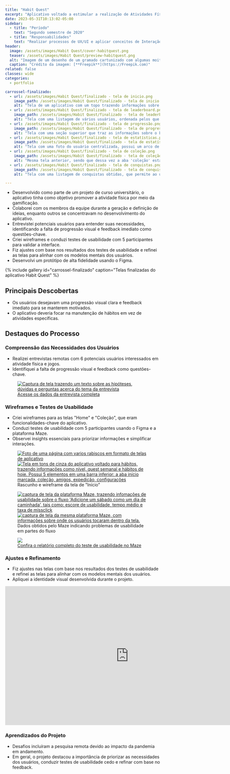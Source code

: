 ```yaml
---
title: "Habit Quest"
excerpt: "Aplicativo voltado a estimular a realização de Atividades Físicas"
date: 2023-05-31T10:13:02-05:00
sidebar:
  - title: "Período"
    text: "Segundo semestre de 2020"
  - title: "Responsabilidades"
    text: "Realizar processos de UX/UI e aplicar conceitos de Interação Humano-Computador para entregar a interface de um produto a ser lançado no mercado"
header:
  image: /assets/images/Habit Quest/cover-habitquest.png
  teaser: /assets/images/Habit Quest/preview-habitquest.png
  alt: "Imagem de um desenho de um gramado cartunizado com algumas moitas e árvores ao longe"
  caption: "Crédito da imagem: [**Freepik**](https://Freepik.com)"
related: false
classes: wide
categories:
  - portfolio

carrossel-finalizado:
  - url: /assets/images/Habit Quest/finalizado - tela de inicio.png
    image_path: /assets/images/Habit Quest/finalizado - tela de inicio.png
    alt: "Tela de um aplicativo com um topo trazendo informações sobre nível e pontos obtidos pelo usuário. No centro da tela existe um calendário com 5 dias e um ativo, em que apresenta quais são os habitos que já foram realizados e os que ainda devem ser realizados. Possui um botão grande com um 'mais', e uma barra inferior com 5 ícones: 'início', 'perfil', 'social', 'passe' e 'configs'. O ícone referente a 'início' está marcado"
  - url: /assets/images/Habit Quest/finalizado - tela de leaderboard.png
    image_path: /assets/images/Habit Quest/finalizado - tela de leaderboard.png
    alt: "Tela com uma listagem de vários usuários, ordenada pelos que fizeram mais pontos ao longo da etapa. Cada item da lista possui uma foto do usuário, o nível e a pontuação obtida, e um fundo personalizado. Na mesma barra inferior de antes, dessa vez o ícone 'social' está marcado"
  - url: /assets/images/Habit Quest/finalizado - tela de progressão.png
    image_path: /assets/images/Habit Quest/finalizado - tela de progressão.png
    alt: "Tela com uma seção superior que traz as informações sobre o bônus que o usuário obtem ao manter seus hábitos durante uma semana dentro de uma imagem de um mapa. Na parte central existem informações sobre uma listagem de conteúdos que já foram habilitados e quantos ainda podem ser habilitados dentro de um tempo específico. Na barra inferior, o ícone 'passe' está marcado "
  - url: /assets/images/Habit Quest/finalizado - tela de estatísticas.png
    image_path: /assets/images/Habit Quest/finalizado - tela de estatísticas.png
    alt: "Tela com uma foto do usuário centralizada, possui um arco de progressão ao redor da foto e um fundo personalizado na parte inferior. Apresenta o nome, o nível e quantidade de pontos obtidos pelo usuário. Possui duas abas: 'coleção' e 'estatísticas', e a aba 'estatísticas' está marcada. Possui uma seção com um gráfico sobre a quantidade de hábitos ao longo da semana e outra seção sobre sequências semanais, totais de hábitos, maior sequência e sequência atual. Na barra inferior o ícone 'perfil' está marcado."
  - url: /assets/images/Habit Quest/finalizado - tela de coleção.png
    image_path: /assets/images/Habit Quest/finalizado - tela de coleção.png
    alt: "Mesma tela anterior, sendo que dessa vez a aba 'coleção' está marcada. Possui uma seção com as 4 conquistas selecionadas pelo usuário e uma seção com 4 fundos diferentes e coloridos que foram obtidos por esse usuário."
  - url: /assets/images/Habit Quest/finalizado - tela de conquistas.png
    image_path: /assets/images/Habit Quest/finalizado - tela de conquistas.png
    alt: "Tela com uma listagem de conquistas obtidas, que permite ao usuários ordenar quais serão as quatro primeiras e que serão exibidas no perfil do usuário. Cada item da listagem possui uma medalha de ouro, prata ou bronze, a condição para ser atingida e qual a porcentagem de usuários que conseguiram essa mesma conquista. Possui um botão fixo na parte inferior da tela para confirmar a ação."

---
```

- Desenvolvido como parte de um projeto de curso universitário, o aplicativo tinha como objetivo promover a atividade física por meio da gamificação.
- Colaborei com os membros da equipe durante a geração e definição de ideias, enquanto outros se concentravam no desenvolvimento do aplicativo.
- Entrevistei potenciais usuários para entender suas necessidades, identificando a falta de progressão visual e feedback imediato como questões-chave.
- Criei wireframes e conduzi testes de usabilidade com 5 participantes para validar a interface.
- Fiz ajustes com base nos resultados dos testes de usabilidade e refinei as telas para alinhar com os modelos mentais dos usuários.
- Desenvolvi um protótipo de alta fidelidade usando o Figma.

{% include gallery id="carrossel-finalizado" caption="Telas finalizadas do aplicativo Habit Quest" %}

## Principais Descobertas
- Os usuários desejavam uma progressão visual clara e feedback imediato para se manterem motivados.
- O aplicativo deveria focar na manutenção de hábitos em vez de atividades específicas.

## Destaques do Processo

### Compreensão das Necessidades dos Usuários
- Realizei entrevistas remotas com 6 potenciais usuários interessados em atividade física e jogos.
- Identifiquei a falta de progressão visual e feedback como questões-chave.

<figure>
	<a href="/assets/images/Habit Quest/entrevista.png"><img src="/assets/images/Habit Quest/entrevista.png" alt="Captura de tela trazendo um texto sobre as hipóteses, dúvidas e perguntas acerca do tema da entrevista"></a>
	<figcaption><a href="https://docs.google.com/document/d/e/2PACX-1vTCXsbuzGsIBDZwuu5nsYMbqUBYWnxvW9focmPjdmnDTgGETXX-QWDBm3slpT_doKapVeld1kXPI8Tk/pub" title="Acesse os dados da entrevista completa">Acesse os dados da entrevista completa</a></figcaption>
</figure>

### Wireframes e Testes de Usabilidade
- Criei wireframes para as telas "Home" e "Coleção", que eram funcionalidades-chave do aplicativo.
- Conduzi testes de usabilidade com 5 participantes usando o Figma e a plataforma Maze.
- Observei insights essenciais para priorizar informações e simplificar interações.

<figure class="half">
    <a href="/assets/images/Habit Quest/baixaFidelidade - home2.png"><img src="/assets/images/Habit Quest/baixaFidelidade - home2.png" alt="Foto de uma página com varios rabiscos em formato de telas de aplicativo"></a>
    <a href="/assets/images/Habit Quest/médiaFidelidade - home.png"><img src="/assets/images/Habit Quest/médiaFidelidade - home.png" alt="Tela em tons de cinza do aplicativo voltado para hábitos, trazendo informações como nível, quest semanal e hábitos de hoje. Possui 5 elementos em uma barra inferior: a aba início marcada, coleção, amigos, expedição, configurações "></a>
    <figcaption>Rascunho e wireframe da tela de "Início"</figcaption>
</figure>

<figure class="half">
    <a href="/assets/images/Habit Quest/MazeImg1.png"><img src="/assets/images/Habit Quest/MazeImg1.png" alt="captura de tela da plataforma Maze, trazendo infomações de usabilidade sobre o fluxo 'Adicione um sábado como um dia de caminhada', tais como: escore de usabilidade, tempo médio e taxa de missclick  "></a>
    <a href="/assets/images/Habit Quest/MazeImg2.png"><img src="/assets/images/Habit Quest/MazeImg2.png" alt="captura de tela da mesma plataforma Maze, com informações sobre onde os usuários tocaram dentro da tela."></a>
    <figcaption>Dados obtidos pelo Maze indicando problemas de usabilidade em partes do fluxo</figcaption>
</figure>

<figure>
	<a href="/assets/images/Habit Quest/MazeReport.png"><img src="/assets/images/Habit Quest/MazeReport.png"></a>
	<figcaption><a href="https://app.maze.co/report/9afd1akehg6qvd/#intro" title="Confira o relatório completo do teste de usabilidade no Maze">Confira o relatório completo do teste de usabilidade no Maze</a></figcaption>
</figure>


### Ajustes e Refinamento
- Fiz ajustes nas telas com base nos resultados dos testes de usabilidade e refinei as telas para alinhar com os modelos mentais dos usuários.
- Apliquei a identidade visual desenvolvida durante o projeto.

<iframe style="border: 1px solid rgba(0, 0, 0, 0.1);" width="800" height="450" src="https://www.figma.com/embed?embed_host=share&url=https%3A%2F%2Fwww.figma.com%2Ffile%2F8qhv2lhPyvyf8EFGG4y8W7%2FHabit-Quest%3Fnode-id%3D610%253A898" allowfullscreen></iframe>

### Aprendizados do Projeto
- Desafios incluíram a pesquisa remota devido ao impacto da pandemia em andamento.
- Em geral, o projeto destacou a importância de priorizar as necessidades dos usuários, conduzir testes de usabilidade cedo e refinar com base no feedback.
